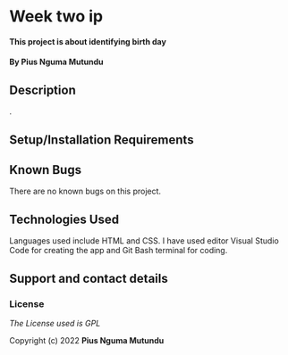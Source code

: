# Week two ip

 

#### This project is about identifying birth day

 

#### By **Pius Nguma Mutundu**

 

## Description

 
.

 

## Setup/Installation Requirements

 



 

## Known Bugs

 

There are no known bugs on this project.

 

## Technologies Used

 

Languages used include HTML and CSS. I have used editor Visual Studio Code for creating the app and Git Bash terminal for coding.

 

## Support and contact details

 



 

### License

 

_The License used is GPL_

 

Copyright (c) 2022 **Pius Nguma Mutundu**